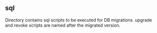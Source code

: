 ## sql

Directory contains sql scripts to be executed for DB migrations. upgrade and revoke scripts are named after the migrated version.